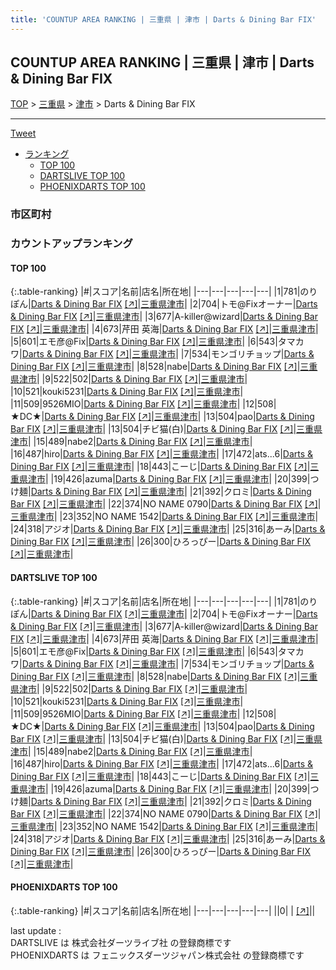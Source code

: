 ```yaml
---
title: 'COUNTUP AREA RANKING | 三重県 | 津市 | Darts & Dining Bar FIX'
---
```

## COUNTUP AREA RANKING | 三重県 | 津市 | Darts & Dining Bar FIX

[TOP](/darts/rank/) > [三重県](/darts/rank/三重県/) > [津市](/darts/rank/三重県/津市/) > Darts & Dining Bar FIX

___

<a href="https://twitter.com/share?ref_src=twsrc%5Etfw" data-text="COUNTUP AREA RANKING | 三重県津市Darts & Dining Bar FIX" class="twitter-share-button" data-hashtags="DARTSLIVE,PHOENIXDARTS,darts,ダーツ" data-show-count="false">Tweet</a>

* [ランキング](#カウントアップランキング)
    * [TOP 100](#top-100)
    * [DARTSLIVE TOP 100](#dartslive-top-100)
    * [PHOENIXDARTS TOP 100](#phoenixdarts-top-100)

### 市区町村

<ul>

</ul>

### カウントアップランキング

#### TOP 100



{:.table-ranking}
|#|スコア|名前|店名|所在地|
|---|---|---|---|---|
|1|781|<span class="rank-name-dl">のりぽん</span>|<a href="/darts/rank/shops/37ec48318a319772fec1ae84bb28bd87.html">Darts & Dining Bar FIX</a> <a href="https://search.dartslive.com/jp/shop/37ec48318a319772fec1ae84bb28bd87">[↗]</a>|<a href="/darts/rank/三重県/津市">三重県津市</a>|
|2|704|<span class="rank-name-dl">トモ@Fixオーナー</span>|<a href="/darts/rank/shops/37ec48318a319772fec1ae84bb28bd87.html">Darts & Dining Bar FIX</a> <a href="https://search.dartslive.com/jp/shop/37ec48318a319772fec1ae84bb28bd87">[↗]</a>|<a href="/darts/rank/三重県/津市">三重県津市</a>|
|3|677|<span class="rank-name-dl">A-killer@wizard</span>|<a href="/darts/rank/shops/37ec48318a319772fec1ae84bb28bd87.html">Darts & Dining Bar FIX</a> <a href="https://search.dartslive.com/jp/shop/37ec48318a319772fec1ae84bb28bd87">[↗]</a>|<a href="/darts/rank/三重県/津市">三重県津市</a>|
|4|673|<span class="rank-name-dl">芹田 英海</span>|<a href="/darts/rank/shops/37ec48318a319772fec1ae84bb28bd87.html">Darts & Dining Bar FIX</a> <a href="https://search.dartslive.com/jp/shop/37ec48318a319772fec1ae84bb28bd87">[↗]</a>|<a href="/darts/rank/三重県/津市">三重県津市</a>|
|5|601|<span class="rank-name-dl">エモ彦@Fix</span>|<a href="/darts/rank/shops/37ec48318a319772fec1ae84bb28bd87.html">Darts & Dining Bar FIX</a> <a href="https://search.dartslive.com/jp/shop/37ec48318a319772fec1ae84bb28bd87">[↗]</a>|<a href="/darts/rank/三重県/津市">三重県津市</a>|
|6|543|<span class="rank-name-dl">タマカワ</span>|<a href="/darts/rank/shops/37ec48318a319772fec1ae84bb28bd87.html">Darts & Dining Bar FIX</a> <a href="https://search.dartslive.com/jp/shop/37ec48318a319772fec1ae84bb28bd87">[↗]</a>|<a href="/darts/rank/三重県/津市">三重県津市</a>|
|7|534|<span class="rank-name-dl">モンゴリチョップ</span>|<a href="/darts/rank/shops/37ec48318a319772fec1ae84bb28bd87.html">Darts & Dining Bar FIX</a> <a href="https://search.dartslive.com/jp/shop/37ec48318a319772fec1ae84bb28bd87">[↗]</a>|<a href="/darts/rank/三重県/津市">三重県津市</a>|
|8|528|<span class="rank-name-dl">nabe</span>|<a href="/darts/rank/shops/37ec48318a319772fec1ae84bb28bd87.html">Darts & Dining Bar FIX</a> <a href="https://search.dartslive.com/jp/shop/37ec48318a319772fec1ae84bb28bd87">[↗]</a>|<a href="/darts/rank/三重県/津市">三重県津市</a>|
|9|522|<span class="rank-name-dl">502</span>|<a href="/darts/rank/shops/37ec48318a319772fec1ae84bb28bd87.html">Darts & Dining Bar FIX</a> <a href="https://search.dartslive.com/jp/shop/37ec48318a319772fec1ae84bb28bd87">[↗]</a>|<a href="/darts/rank/三重県/津市">三重県津市</a>|
|10|521|<span class="rank-name-dl">kouki5231</span>|<a href="/darts/rank/shops/37ec48318a319772fec1ae84bb28bd87.html">Darts & Dining Bar FIX</a> <a href="https://search.dartslive.com/jp/shop/37ec48318a319772fec1ae84bb28bd87">[↗]</a>|<a href="/darts/rank/三重県/津市">三重県津市</a>|
|11|509|<span class="rank-name-dl">9526MIO</span>|<a href="/darts/rank/shops/37ec48318a319772fec1ae84bb28bd87.html">Darts & Dining Bar FIX</a> <a href="https://search.dartslive.com/jp/shop/37ec48318a319772fec1ae84bb28bd87">[↗]</a>|<a href="/darts/rank/三重県/津市">三重県津市</a>|
|12|508|<span class="rank-name-dl">★DC★</span>|<a href="/darts/rank/shops/37ec48318a319772fec1ae84bb28bd87.html">Darts & Dining Bar FIX</a> <a href="https://search.dartslive.com/jp/shop/37ec48318a319772fec1ae84bb28bd87">[↗]</a>|<a href="/darts/rank/三重県/津市">三重県津市</a>|
|13|504|<span class="rank-name-dl">pao</span>|<a href="/darts/rank/shops/37ec48318a319772fec1ae84bb28bd87.html">Darts & Dining Bar FIX</a> <a href="https://search.dartslive.com/jp/shop/37ec48318a319772fec1ae84bb28bd87">[↗]</a>|<a href="/darts/rank/三重県/津市">三重県津市</a>|
|13|504|<span class="rank-name-dl">チビ猫(白)</span>|<a href="/darts/rank/shops/37ec48318a319772fec1ae84bb28bd87.html">Darts & Dining Bar FIX</a> <a href="https://search.dartslive.com/jp/shop/37ec48318a319772fec1ae84bb28bd87">[↗]</a>|<a href="/darts/rank/三重県/津市">三重県津市</a>|
|15|489|<span class="rank-name-dl">nabe2</span>|<a href="/darts/rank/shops/37ec48318a319772fec1ae84bb28bd87.html">Darts & Dining Bar FIX</a> <a href="https://search.dartslive.com/jp/shop/37ec48318a319772fec1ae84bb28bd87">[↗]</a>|<a href="/darts/rank/三重県/津市">三重県津市</a>|
|16|487|<span class="rank-name-dl">hiro</span>|<a href="/darts/rank/shops/37ec48318a319772fec1ae84bb28bd87.html">Darts & Dining Bar FIX</a> <a href="https://search.dartslive.com/jp/shop/37ec48318a319772fec1ae84bb28bd87">[↗]</a>|<a href="/darts/rank/三重県/津市">三重県津市</a>|
|17|472|<span class="rank-name-dl">ats...6</span>|<a href="/darts/rank/shops/37ec48318a319772fec1ae84bb28bd87.html">Darts & Dining Bar FIX</a> <a href="https://search.dartslive.com/jp/shop/37ec48318a319772fec1ae84bb28bd87">[↗]</a>|<a href="/darts/rank/三重県/津市">三重県津市</a>|
|18|443|<span class="rank-name-dl">こーじ</span>|<a href="/darts/rank/shops/37ec48318a319772fec1ae84bb28bd87.html">Darts & Dining Bar FIX</a> <a href="https://search.dartslive.com/jp/shop/37ec48318a319772fec1ae84bb28bd87">[↗]</a>|<a href="/darts/rank/三重県/津市">三重県津市</a>|
|19|426|<span class="rank-name-dl">azuma</span>|<a href="/darts/rank/shops/37ec48318a319772fec1ae84bb28bd87.html">Darts & Dining Bar FIX</a> <a href="https://search.dartslive.com/jp/shop/37ec48318a319772fec1ae84bb28bd87">[↗]</a>|<a href="/darts/rank/三重県/津市">三重県津市</a>|
|20|399|<span class="rank-name-dl">つけ麺</span>|<a href="/darts/rank/shops/37ec48318a319772fec1ae84bb28bd87.html">Darts & Dining Bar FIX</a> <a href="https://search.dartslive.com/jp/shop/37ec48318a319772fec1ae84bb28bd87">[↗]</a>|<a href="/darts/rank/三重県/津市">三重県津市</a>|
|21|392|<span class="rank-name-dl">クロミ</span>|<a href="/darts/rank/shops/37ec48318a319772fec1ae84bb28bd87.html">Darts & Dining Bar FIX</a> <a href="https://search.dartslive.com/jp/shop/37ec48318a319772fec1ae84bb28bd87">[↗]</a>|<a href="/darts/rank/三重県/津市">三重県津市</a>|
|22|374|<span class="rank-name-dl">NO NAME 0790</span>|<a href="/darts/rank/shops/37ec48318a319772fec1ae84bb28bd87.html">Darts & Dining Bar FIX</a> <a href="https://search.dartslive.com/jp/shop/37ec48318a319772fec1ae84bb28bd87">[↗]</a>|<a href="/darts/rank/三重県/津市">三重県津市</a>|
|23|352|<span class="rank-name-dl">NO NAME 1542</span>|<a href="/darts/rank/shops/37ec48318a319772fec1ae84bb28bd87.html">Darts & Dining Bar FIX</a> <a href="https://search.dartslive.com/jp/shop/37ec48318a319772fec1ae84bb28bd87">[↗]</a>|<a href="/darts/rank/三重県/津市">三重県津市</a>|
|24|318|<span class="rank-name-dl">アジオ</span>|<a href="/darts/rank/shops/37ec48318a319772fec1ae84bb28bd87.html">Darts & Dining Bar FIX</a> <a href="https://search.dartslive.com/jp/shop/37ec48318a319772fec1ae84bb28bd87">[↗]</a>|<a href="/darts/rank/三重県/津市">三重県津市</a>|
|25|316|<span class="rank-name-dl">あーみ</span>|<a href="/darts/rank/shops/37ec48318a319772fec1ae84bb28bd87.html">Darts & Dining Bar FIX</a> <a href="https://search.dartslive.com/jp/shop/37ec48318a319772fec1ae84bb28bd87">[↗]</a>|<a href="/darts/rank/三重県/津市">三重県津市</a>|
|26|300|<span class="rank-name-dl">ひろっぴー</span>|<a href="/darts/rank/shops/37ec48318a319772fec1ae84bb28bd87.html">Darts & Dining Bar FIX</a> <a href="https://search.dartslive.com/jp/shop/37ec48318a319772fec1ae84bb28bd87">[↗]</a>|<a href="/darts/rank/三重県/津市">三重県津市</a>|


#### DARTSLIVE TOP 100



{:.table-ranking}
|#|スコア|名前|店名|所在地|
|---|---|---|---|---|
|1|781|<span class="rank-name-dl">のりぽん</span>|<a href="/darts/rank/shops/37ec48318a319772fec1ae84bb28bd87.html">Darts & Dining Bar FIX</a> <a href="https://search.dartslive.com/jp/shop/37ec48318a319772fec1ae84bb28bd87">[↗]</a>|<a href="/darts/rank/三重県/津市">三重県津市</a>|
|2|704|<span class="rank-name-dl">トモ@Fixオーナー</span>|<a href="/darts/rank/shops/37ec48318a319772fec1ae84bb28bd87.html">Darts & Dining Bar FIX</a> <a href="https://search.dartslive.com/jp/shop/37ec48318a319772fec1ae84bb28bd87">[↗]</a>|<a href="/darts/rank/三重県/津市">三重県津市</a>|
|3|677|<span class="rank-name-dl">A-killer@wizard</span>|<a href="/darts/rank/shops/37ec48318a319772fec1ae84bb28bd87.html">Darts & Dining Bar FIX</a> <a href="https://search.dartslive.com/jp/shop/37ec48318a319772fec1ae84bb28bd87">[↗]</a>|<a href="/darts/rank/三重県/津市">三重県津市</a>|
|4|673|<span class="rank-name-dl">芹田 英海</span>|<a href="/darts/rank/shops/37ec48318a319772fec1ae84bb28bd87.html">Darts & Dining Bar FIX</a> <a href="https://search.dartslive.com/jp/shop/37ec48318a319772fec1ae84bb28bd87">[↗]</a>|<a href="/darts/rank/三重県/津市">三重県津市</a>|
|5|601|<span class="rank-name-dl">エモ彦@Fix</span>|<a href="/darts/rank/shops/37ec48318a319772fec1ae84bb28bd87.html">Darts & Dining Bar FIX</a> <a href="https://search.dartslive.com/jp/shop/37ec48318a319772fec1ae84bb28bd87">[↗]</a>|<a href="/darts/rank/三重県/津市">三重県津市</a>|
|6|543|<span class="rank-name-dl">タマカワ</span>|<a href="/darts/rank/shops/37ec48318a319772fec1ae84bb28bd87.html">Darts & Dining Bar FIX</a> <a href="https://search.dartslive.com/jp/shop/37ec48318a319772fec1ae84bb28bd87">[↗]</a>|<a href="/darts/rank/三重県/津市">三重県津市</a>|
|7|534|<span class="rank-name-dl">モンゴリチョップ</span>|<a href="/darts/rank/shops/37ec48318a319772fec1ae84bb28bd87.html">Darts & Dining Bar FIX</a> <a href="https://search.dartslive.com/jp/shop/37ec48318a319772fec1ae84bb28bd87">[↗]</a>|<a href="/darts/rank/三重県/津市">三重県津市</a>|
|8|528|<span class="rank-name-dl">nabe</span>|<a href="/darts/rank/shops/37ec48318a319772fec1ae84bb28bd87.html">Darts & Dining Bar FIX</a> <a href="https://search.dartslive.com/jp/shop/37ec48318a319772fec1ae84bb28bd87">[↗]</a>|<a href="/darts/rank/三重県/津市">三重県津市</a>|
|9|522|<span class="rank-name-dl">502</span>|<a href="/darts/rank/shops/37ec48318a319772fec1ae84bb28bd87.html">Darts & Dining Bar FIX</a> <a href="https://search.dartslive.com/jp/shop/37ec48318a319772fec1ae84bb28bd87">[↗]</a>|<a href="/darts/rank/三重県/津市">三重県津市</a>|
|10|521|<span class="rank-name-dl">kouki5231</span>|<a href="/darts/rank/shops/37ec48318a319772fec1ae84bb28bd87.html">Darts & Dining Bar FIX</a> <a href="https://search.dartslive.com/jp/shop/37ec48318a319772fec1ae84bb28bd87">[↗]</a>|<a href="/darts/rank/三重県/津市">三重県津市</a>|
|11|509|<span class="rank-name-dl">9526MIO</span>|<a href="/darts/rank/shops/37ec48318a319772fec1ae84bb28bd87.html">Darts & Dining Bar FIX</a> <a href="https://search.dartslive.com/jp/shop/37ec48318a319772fec1ae84bb28bd87">[↗]</a>|<a href="/darts/rank/三重県/津市">三重県津市</a>|
|12|508|<span class="rank-name-dl">★DC★</span>|<a href="/darts/rank/shops/37ec48318a319772fec1ae84bb28bd87.html">Darts & Dining Bar FIX</a> <a href="https://search.dartslive.com/jp/shop/37ec48318a319772fec1ae84bb28bd87">[↗]</a>|<a href="/darts/rank/三重県/津市">三重県津市</a>|
|13|504|<span class="rank-name-dl">pao</span>|<a href="/darts/rank/shops/37ec48318a319772fec1ae84bb28bd87.html">Darts & Dining Bar FIX</a> <a href="https://search.dartslive.com/jp/shop/37ec48318a319772fec1ae84bb28bd87">[↗]</a>|<a href="/darts/rank/三重県/津市">三重県津市</a>|
|13|504|<span class="rank-name-dl">チビ猫(白)</span>|<a href="/darts/rank/shops/37ec48318a319772fec1ae84bb28bd87.html">Darts & Dining Bar FIX</a> <a href="https://search.dartslive.com/jp/shop/37ec48318a319772fec1ae84bb28bd87">[↗]</a>|<a href="/darts/rank/三重県/津市">三重県津市</a>|
|15|489|<span class="rank-name-dl">nabe2</span>|<a href="/darts/rank/shops/37ec48318a319772fec1ae84bb28bd87.html">Darts & Dining Bar FIX</a> <a href="https://search.dartslive.com/jp/shop/37ec48318a319772fec1ae84bb28bd87">[↗]</a>|<a href="/darts/rank/三重県/津市">三重県津市</a>|
|16|487|<span class="rank-name-dl">hiro</span>|<a href="/darts/rank/shops/37ec48318a319772fec1ae84bb28bd87.html">Darts & Dining Bar FIX</a> <a href="https://search.dartslive.com/jp/shop/37ec48318a319772fec1ae84bb28bd87">[↗]</a>|<a href="/darts/rank/三重県/津市">三重県津市</a>|
|17|472|<span class="rank-name-dl">ats...6</span>|<a href="/darts/rank/shops/37ec48318a319772fec1ae84bb28bd87.html">Darts & Dining Bar FIX</a> <a href="https://search.dartslive.com/jp/shop/37ec48318a319772fec1ae84bb28bd87">[↗]</a>|<a href="/darts/rank/三重県/津市">三重県津市</a>|
|18|443|<span class="rank-name-dl">こーじ</span>|<a href="/darts/rank/shops/37ec48318a319772fec1ae84bb28bd87.html">Darts & Dining Bar FIX</a> <a href="https://search.dartslive.com/jp/shop/37ec48318a319772fec1ae84bb28bd87">[↗]</a>|<a href="/darts/rank/三重県/津市">三重県津市</a>|
|19|426|<span class="rank-name-dl">azuma</span>|<a href="/darts/rank/shops/37ec48318a319772fec1ae84bb28bd87.html">Darts & Dining Bar FIX</a> <a href="https://search.dartslive.com/jp/shop/37ec48318a319772fec1ae84bb28bd87">[↗]</a>|<a href="/darts/rank/三重県/津市">三重県津市</a>|
|20|399|<span class="rank-name-dl">つけ麺</span>|<a href="/darts/rank/shops/37ec48318a319772fec1ae84bb28bd87.html">Darts & Dining Bar FIX</a> <a href="https://search.dartslive.com/jp/shop/37ec48318a319772fec1ae84bb28bd87">[↗]</a>|<a href="/darts/rank/三重県/津市">三重県津市</a>|
|21|392|<span class="rank-name-dl">クロミ</span>|<a href="/darts/rank/shops/37ec48318a319772fec1ae84bb28bd87.html">Darts & Dining Bar FIX</a> <a href="https://search.dartslive.com/jp/shop/37ec48318a319772fec1ae84bb28bd87">[↗]</a>|<a href="/darts/rank/三重県/津市">三重県津市</a>|
|22|374|<span class="rank-name-dl">NO NAME 0790</span>|<a href="/darts/rank/shops/37ec48318a319772fec1ae84bb28bd87.html">Darts & Dining Bar FIX</a> <a href="https://search.dartslive.com/jp/shop/37ec48318a319772fec1ae84bb28bd87">[↗]</a>|<a href="/darts/rank/三重県/津市">三重県津市</a>|
|23|352|<span class="rank-name-dl">NO NAME 1542</span>|<a href="/darts/rank/shops/37ec48318a319772fec1ae84bb28bd87.html">Darts & Dining Bar FIX</a> <a href="https://search.dartslive.com/jp/shop/37ec48318a319772fec1ae84bb28bd87">[↗]</a>|<a href="/darts/rank/三重県/津市">三重県津市</a>|
|24|318|<span class="rank-name-dl">アジオ</span>|<a href="/darts/rank/shops/37ec48318a319772fec1ae84bb28bd87.html">Darts & Dining Bar FIX</a> <a href="https://search.dartslive.com/jp/shop/37ec48318a319772fec1ae84bb28bd87">[↗]</a>|<a href="/darts/rank/三重県/津市">三重県津市</a>|
|25|316|<span class="rank-name-dl">あーみ</span>|<a href="/darts/rank/shops/37ec48318a319772fec1ae84bb28bd87.html">Darts & Dining Bar FIX</a> <a href="https://search.dartslive.com/jp/shop/37ec48318a319772fec1ae84bb28bd87">[↗]</a>|<a href="/darts/rank/三重県/津市">三重県津市</a>|
|26|300|<span class="rank-name-dl">ひろっぴー</span>|<a href="/darts/rank/shops/37ec48318a319772fec1ae84bb28bd87.html">Darts & Dining Bar FIX</a> <a href="https://search.dartslive.com/jp/shop/37ec48318a319772fec1ae84bb28bd87">[↗]</a>|<a href="/darts/rank/三重県/津市">三重県津市</a>|


#### PHOENIXDARTS TOP 100



{:.table-ranking}
|#|スコア|名前|店名|所在地|
|---|---|---|---|---|
||0|<span class="rank-name-dl"> </span>|<a href="/darts/rank/shops/.html"></a> <a href="">[↗]</a>|<a href="/darts/rank//"></a>|


<div class="footer border-top border-gray-light mt-5 pt-3 text-right text-gray">
    last update : <span style="font-weight: italic" id="foot_last_modified"></span><br />
    DARTSLIVE は 株式会社ダーツライブ社 の登録商標です<br />
    PHOENIXDARTS は フェニックスダーツジャパン株式会社 の登録商標です<br />
</div>

<script src="https://cdnjs.cloudflare.com/ajax/libs/jquery.tablesorter/2.31.3/js/jquery.tablesorter.min.js" integrity="sha512-qzgd5cYSZcosqpzpn7zF2ZId8f/8CHmFKZ8j7mU4OUXTNRd5g+ZHBPsgKEwoqxCtdQvExE5LprwwPAgoicguNg==" crossorigin="anonymous" referrerpolicy="no-referrer"></script>
<link rel="stylesheet" href="https://cdnjs.cloudflare.com/ajax/libs/jquery.tablesorter/2.31.3/css/theme.default.min.css" integrity="sha512-wghhOJkjQX0Lh3NSWvNKeZ0ZpNn+SPVXX1Qyc9OCaogADktxrBiBdKGDoqVUOyhStvMBmJQ8ZdMHiR3wuEq8+w==" crossorigin="anonymous" referrerpolicy="no-referrer" />
<script>
$(function() {
    $(".table-ranking").tablesorter({sortList:[[0, 0]]});
    $("#foot_last_modified").text(formatDate(new Date(document.lastModified), 'yyyy-MM-dd HH:mm:ss'));
});
</script>

<script async src="https://platform.twitter.com/widgets.js" charset="utf-8"></script>